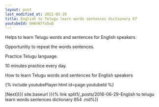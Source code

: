```yaml
---
layout: post
last_modified_at: 2021-03-29
title: English to Telugu learn words sentences dictionary 67 
youtubeId: GHAVN7fu5uQ
---
```

 
 
Helps to learn Telugu words and sentences for English speakers.

Opportunitiy to repeat the words sentences. 

Practice Telugu language. 
 
10 minutes practice every day. 
 
How to learn Telugu words and sentences for English speakers 
 
{% include youtubePlayer.html id=page.youtubeId %}
 
 
[Next]({{ site.baseurl }}{% link  split1/_posts/2016-06-29-English to telugu learn words sentences dictionary 854 .md%})
 
